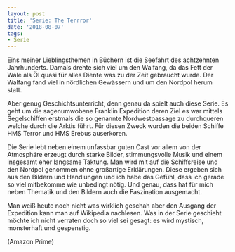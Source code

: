 ```yaml
---
layout: post
title: 'Serie: The Terrror'
date: '2018-08-07'
tags: 
- Serie
---
```


Eins meiner Lieblingsthemen in Büchern ist die Seefahrt des achtzehnten Jahrhunderts. Damals drehte sich viel um den Walfang, da das Fett der Wale als Öl quasi für alles Diente was zu der Zeit gebraucht wurde. Der Walfang fand viel in nördlichen Gewässern und um den Nordpol herum statt. 

Aber genug Geschichtsunterricht, denn genau da spielt auch diese Serie. Es geht um die sagenumwobene Franklin Expedition deren Ziel es war mittels Segelschiffen erstmals die so genannte Nordwestpassage zu durchqueren welche durch die Arktis führt. Für diesen Zweck wurden die beiden Schiffe HMS Terror und HMS Erebus auserkoren.

Die Serie lebt neben einem unfassbar guten Cast vor allem von der Atmosphäre erzeugt durch starke Bilder, stimmungsvolle Musik und einem insgesamt eher langsame Taktung. Man wird mit auf die Schiffsreise und den Nordpol genommen ohne großartige Erklärungen. Diese ergeben sich aus den Bildern und Handlungen und ich habe das Gefühl, dass ich gerade so viel mitbekomme wie unbedingt nötig. Und genau, dass hat für mich neben Thematik und den Bildern auch die Faszination ausgemacht.

Man weiß heute noch nicht was wirklich geschah aber den Ausgang der Expedition kann man auf Wikipedia nachlesen. Was in der Serie geschieht möchte ich nicht verraten doch so viel sei gesagt: es wird mystisch, monsterhaft und gespenstig.

(Amazon Prime)